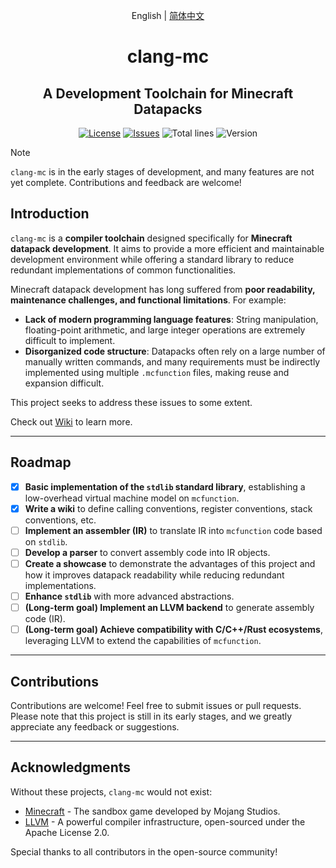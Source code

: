 <div align="center">

English | [简体中文](./README_CN.md)

# clang-mc

## A Development Toolchain for Minecraft Datapacks

[![License](https://img.shields.io/badge/license-Apache%202.0-blue.svg)](LICENSE)
[![Issues](https://img.shields.io/github/issues/xia-mc/clang-mc)](https://github.com/xia-mc/clang-mc/issues)
![Total lines](https://tokei.rs/b1/github/xia-mc/clang-mc?style=flat)
![Version](https://img.shields.io/badge/Minecraft-1.21_and_later-blue)

</div>

> [!NOTE]
> `clang-mc` is in the early stages of development, and many features are not yet complete. Contributions and feedback are welcome!

## Introduction

`clang-mc` is a **compiler toolchain** designed specifically for **Minecraft datapack development**. It aims to provide a more efficient and maintainable development environment while offering a standard library to reduce redundant implementations of common functionalities.

Minecraft datapack development has long suffered from **poor readability, maintenance challenges, and functional limitations**. For example:
- **Lack of modern programming language features**: String manipulation, floating-point arithmetic, and large integer operations are extremely difficult to implement.
- **Disorganized code structure**: Datapacks often rely on a large number of manually written commands, and many requirements must be indirectly implemented using multiple `.mcfunction` files, making reuse and expansion difficult.

This project seeks to address these issues to some extent.

Check out [Wiki](https://github.com/xia-mc/clang-mc/wiki) to learn more.

---

## Roadmap

- [x] **Basic implementation of the `stdlib` standard library**, establishing a low-overhead virtual machine model on `mcfunction`.
- [x] **Write a wiki** to define calling conventions, register conventions, stack conventions, etc.
- [ ] **Implement an assembler (IR)** to translate IR into `mcfunction` code based on `stdlib`.
- [ ] **Develop a parser** to convert assembly code into IR objects.
- [ ] **Create a showcase** to demonstrate the advantages of this project and how it improves datapack readability while reducing redundant implementations.
- [ ] **Enhance `stdlib`** with more advanced abstractions.
- [ ] **(Long-term goal) Implement an LLVM backend** to generate assembly code (IR).
- [ ] **(Long-term goal) Achieve compatibility with C/C++/Rust ecosystems**, leveraging LLVM to extend the capabilities of `mcfunction`.

---

## Contributions

Contributions are welcome! Feel free to submit issues or pull requests.  
Please note that this project is still in its early stages, and we greatly appreciate any feedback or suggestions.

---

## Acknowledgments

Without these projects, `clang-mc` would not exist:

- [Minecraft](https://www.minecraft.net) - The sandbox game developed by Mojang Studios.
- [LLVM](https://llvm.org) - A powerful compiler infrastructure, open-sourced under the Apache License 2.0.

Special thanks to all contributors in the open-source community!
